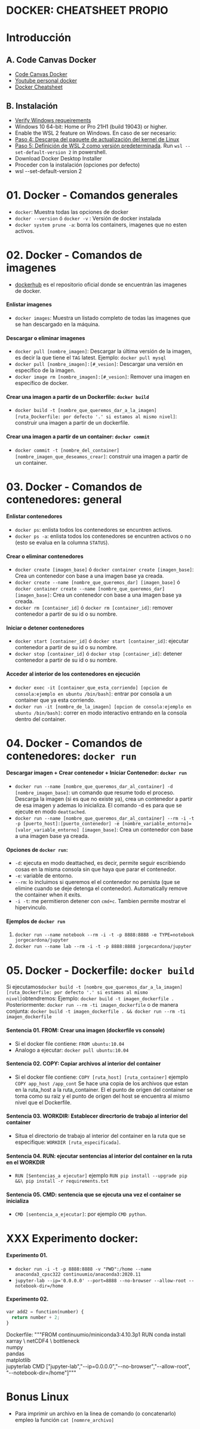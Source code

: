 # DOCKER: CHEATSHEET PROPIO

# Introducción
## A. Code Canvas Docker
- [Code Canvas Docker](https://docs.google.com/presentation/d/1Ajv443VrFU6ks8x-0YY5-cEBpvB_4swAX5_pQSWuYmg/edit#slide=id.g1c9ad9ef6e5_0_6)
- [Youtube personal docker](https://www.youtube.com/playlist?list=PLrJvjnSL5aF7YtpEFzc6qdLt7y0BdJVyY)
- [Docker Cheatsheet](https://github.com/alexandergribenchenko/Data_Science_Cheatsheets/blob/main/Cheatsheet_Docker%20_extremeautomation.pdf)

## B. Instalación
- [Verify Windows requeirements](https://docs.docker.com/desktop/install/windows-install/)
- Windows 10 64-bit: Home or Pro 21H1 (build 19043) or higher.
- Enable the WSL 2 feature on Windows. En caso de ser necesario: 
- [Paso 4: Descarga del paquete de actualización del kernel de Linux](https://learn.microsoft.com/es-es/windows/wsl/install-manual#step-4---download-the-linux-kernel-update-package)
- [Paso 5: Definición de WSL 2 como versión predeterminada](https://learn.microsoft.com/es-es/windows/wsl/install-manual#step-5---set-wsl-2-as-your-default-version). Run `wsl --set-default-version 2` in powershell.
- Download Docker Desktop Installer
- Proceder con la instalación (opciones por defecto)
- wsl --set-default-version 2

# 01. Docker - Comandos generales

- `docker`: Muestra todas las opciones de docker
- `docker --version` ó `docker -v` : Versión de docker instalada
- `docker system prune -a`: borra los containers, imagenes que no esten activos.

# 02. Docker - Comandos de imagenes
- [dockerhub](https://hub.docker.com/) es el repositorio oficial donde se encuentrán las imagenes de docker.
#### Enlistar imagenes
- `docker images`: Muestra un listado completo de todas las imagenes que se han descargado en la máquina.
#### Descargar o eliminar imagenes
- `docker pull [nombre_imagen]`: Descargar la última versión de la imagen, es decir la que tiene el `TAG` latest. Ejemplo: `docker pull mysql`
- `docker pull [nombre_imagen]:[#_vesion]`: Descargar una versión en específico de la imagen.
- `docker image rm [nombre_imagen]:[#_vesion]`: Remover una imagen en específico de docker.
#### Crear una imagen a partir de un Dockerfile: `docker build`
- `docker build -t [nombre_que_queremos_dar_a_la_imagen] [ruta_Dockerfile: por defecto '.' si estamos al mismo nivel]`: construir una imagen a partir de un dockerfile.
#### Crear una imagen a partir de un container: `docker commit`
- `docker commit -t [nombre_del_container] [nombre_imagen_que_deseamos_crear]`: construir una imagen a partir de un container.

# 03. Docker - Comandos de contenedores: general

#### Enlistar contenedores
- `docker ps`: enlista todos los contenedores se encuntren activos.
- `docker ps -a`: enlista todos los contenedores se encuntren activos o no (esto se evalua en la columna `STATUS`).

#### Crear o eliminar contenedores
- `docker create [imagen_base]` ó `docker container create [imagen_base]`: Crea un contenedor con base a una imagen base ya creada.
- `docker create --name [nombre_que_queremos_dar] [imagen_base]` ó `docker container create --name [nombre_que_queremos_dar] [imagen_base]`: Crea un contenedor con base a una imagen base ya creada.
- `docker rm [container_id]` ó `docker rm [container_id]`: remover contenedor a partir de su id o su nombre.
#### Iniciar o detener contenedores
- `docker start [container_id]` ó `docker start [container_id]`: ejecutar contenedor a partir de su id o su nombre.
- `docker stop [container_id]` ó `docker stop [container_id]`: detener contenedor a partir de su id o su nombre.
#### Acceder al interior de los contenedores en ejecución
- `docker exec -it [container_que_esta_corriendo] [opcion de consola:ejemplo en ubuntu /bin/bash]`: entrar por consola a un container que ya esta corriendo.
- `docker run -it [nombre_de_la_imagen] [opcion de consola:ejemplo en ubuntu /bin/bash]`: correr en modo interactivo entrando en la consola dentro del container.

# 04. Docker - Comandos de contenedores: `docker run`

#### Descargar imagen + Crear contenedor + Iniciar Contenedor: `docker run`
- `docker run --name [nombre_que_queremos_dar_al_container] -d [nombre_imagen_base]`: un comando que resume todo el proceso. Descarga la imagen (si es que no existe ya), crea un contenedor a partir de esa imagen y ademas lo inicializa. El comando -d es para que se ejecute en modo `deattached`.
- `docker run --name [nombre_que_queremos_dar_al_container] --rm -i -t -p [puerto_host]:[puerto_contenedor] -e [nombre_variable_entorno]=[valor_variable_entorno] [imagen_base]`: Crea un contenedor con base a una imagen base ya creada.

#### Opciones de `docker run`:
- `-d`: ejecuta en modo deattached, es decir, permite seguir escribiendo cosas en la misma consola sin que haya que parar el contenedor.
- `-e`: variable de entorno.
- `--rm`: lo incluimos si queremos el el contenedor no persista (que se elimine cuando se deje detenga el contenedor). Automatically remove the container when it exits.
- `-i -t`: me permitieron detener con `cmd+c`. Tambien permite mostrar el hipervinculo.

#### Ejemplos de `docker run`
1. `docker run --name notebook --rm -i -t -p 8888:8888 -e TYPE=notebook jorgecardona/jupyter`
2. `docker run --name lab --rm -i -t -p 8888:8888 jorgecardona/jupyter`


# 05. Docker - Dockerfile: `docker build`

Si ejecutamos`docker build -t [nombre_que_queremos_dar_a_la_imagen] [ruta_Dockerfile: por defecto '.' si estamos al mismo nivel]`obtendremos:
Ejemplo: `docker build -t imagen_dockerfile .`
Posteriormente: `docker run --rm -ti imagen_dockerfile` 
o de manera conjunta: `docker build -t imagen_dockerfile . && docker run --rm -ti imagen_dockerfile`

#### Sentencia 01. FROM: Crear una imagen (dockerfile vs console)
- Si el docker file contiene: `FROM ubuntu:10.04`
- Analogo a ejecutar: `docker pull ubuntu:10.04`

#### Sentencia 02. COPY: Copiar archivos al interior del container
- Si el docker file contiene: `COPY [ruta_host] [ruta_container]` ejemplo `COPY app_host /app_cont`
Se hace una copia de los archivos que estan en la ruta_host a la ruta_container.
El el punto de origen del container se toma como su raiz y el punto de origen del host se encuentra al mismo nivel que el Dockerfile.

#### Sentencia 03. WORKDIR: Establecer direcrtorio de trabajo al interior del container
- Situa el directorio de trabajo al interior del container en la ruta que se especifique: `WORKDIR [ruta_especificada]`.

#### Sentencia 04. RUN: ejecutar sentencias al interior del container en la ruta en el WORKDIR
- `RUN [Sentencias_a ejecutar]` ejemplo `RUN pip install --upgrade pip &&\ pip install -r requirements.txt`

#### Sentencia 05. CMD: sentencia que se ejecuta una vez el container se inicializa
- `CMD [sentencia_a_ejecutar]`: por ejemplo `CMD python`.

# XXX Experimento docker: 
#### Experimento 01.
- `docker run -i -t -p 8888:8888 -v "PWD":/home --name anaconda3_cpsc322 continuumio/anaconda3:2020.11`
- `jupyter-lab --ip='0.0.0.0' --port=8888 --no-browser --allow-root --notebook-dir=/home`

#### Experimento 02. 

``` python
var add2 = function(number) {
  return number + 2;
}
```


Dockerfile: 
"""FROM continuumio/miniconda3:4.10.3p1
RUN conda install \
    xarray \ 
    netCDF4 \ 
    bottleneck \
    numpy \
    pandas \
    matplotlib \
    jupyterlab
CMD ["jupyter-lab","--ip=0.0.0.0","--no-browser","--allow-root", "--notebook-dir=/home"]"""






# Bonus Linux
- Para imprimir un archivo en la linea de comando (o concatenarlo) empleo la función `cat [nomnre_archivo]`
